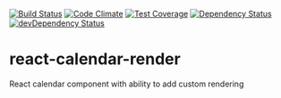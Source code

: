 [![Build Status](https://travis-ci.org/atsid/react-calendar-render.svg?branch=master)](https://travis-ci.org/atsid/react-calendar-render)
[![Code Climate](https://codeclimate.com/github/atsid/react-calendar-render/badges/gpa.svg)](https://codeclimate.com/github/atsid/react-calendar-render)
[![Test Coverage](https://codeclimate.com/github/atsid/react-calendar-render/badges/coverage.svg)](https://codeclimate.com/github/atsid/react-calendar-render/coverage)
[![Dependency Status](https://david-dm.org/atsid/react-calendar-render.svg)](https://david-dm.org/atsid/react-calendar-render)
[![devDependency Status](https://david-dm.org/atsid/react-calendar-render/dev-status.svg)](https://david-dm.org/atsid/react-calendar-render#info=devDependencies)

# react-calendar-render
React calendar component with ability to add custom rendering
